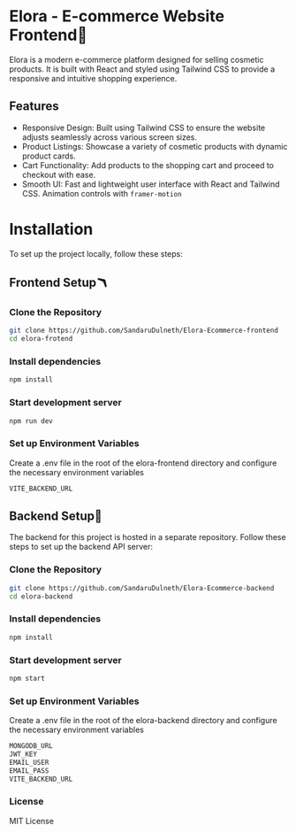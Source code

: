 # Elora - E-commerce Website Frontend🪭

Elora is a modern e-commerce platform designed for selling cosmetic products. It is built with React and styled using Tailwind CSS to provide a responsive and intuitive shopping experience.

## Features

- Responsive Design: Built using Tailwind CSS to ensure the website adjusts seamlessly across various screen sizes.
- Product Listings: Showcase a variety of cosmetic products with dynamic product cards.
- Cart Functionality: Add products to the shopping cart and proceed to checkout with ease.
- Smooth UI: Fast and lightweight user interface with React and Tailwind CSS. Animation controls with `framer-motion`

# Installation

To set up the project locally, follow these steps:

## Frontend Setup🪃
### Clone the Repository

```bash
git clone https://github.com/SandaruDulneth/Elora-Ecommerce-frontend
cd elora-frotend
```

### Install dependencies
```bash
npm install
```

### Start development server
```bash
npm run dev
```
### Set up Environment Variables
Create a .env file in the root of the elora-frontend directory and configure the necessary environment variables <br>
```bash
VITE_BACKEND_URL 
```

## Backend Setup🔧
The backend for this project is hosted in a separate repository. Follow these steps to set up the backend API server:

### Clone the Repository

```bash
git clone https://github.com/SandaruDulneth/Elora-Ecommerce-backend
cd elora-backend
```

### Install dependencies
```bash
npm install
```

### Start development server
```bash
npm start
```

### Set up Environment Variables
Create a .env file in the root of the elora-backend directory and configure the necessary environment variables <br>
```bash
MONGODB_URL
JWT_KEY
EMAIL_USER 
EMAIL_PASS 
VITE_BACKEND_URL 
```
### License
MIT License
